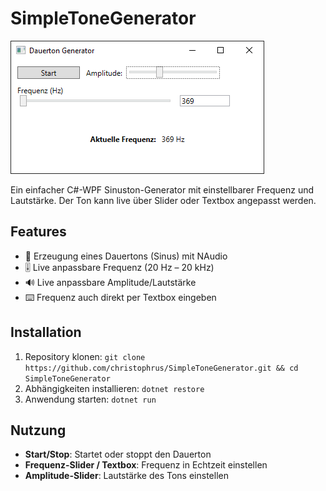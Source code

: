 ﻿# SimpleToneGenerator

![Screenshot des SimpleToneGenerator](https://github.com/christophrus/SimpleToneGenerator/blob/master/screenshot.png?raw=true)

Ein einfacher C#-WPF Sinuston-Generator mit einstellbarer Frequenz und Lautstärke. Der Ton kann live über Slider oder Textbox angepasst werden.

## Features

- 🎵 Erzeugung eines Dauertons (Sinus) mit NAudio  
- 🎚️ Live anpassbare Frequenz (20 Hz – 20 kHz)  
- 🔊 Live anpassbare Amplitude/Lautstärke  
- ⌨️ Frequenz auch direkt per Textbox eingeben

## Installation

1. Repository klonen:
`git clone https://github.com/christophrus/SimpleToneGenerator.git && cd SimpleToneGenerator`  
2. Abhängigkeiten installieren:
`dotnet restore`  
3. Anwendung starten:
`dotnet run`

## Nutzung

- **Start/Stop**: Startet oder stoppt den Dauerton  
- **Frequenz-Slider / Textbox**: Frequenz in Echtzeit einstellen  
- **Amplitude-Slider**: Lautstärke des Tons einstellen  
